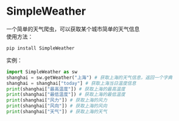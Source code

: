 # SimpleWeather
一个简单的天气爬虫，可以获取某个城市简单的天气信息<br>
使用方法：
```
pip install SimpleWeather
```
实例：
```Python
import SimpleWeather as sw
shanghai = sw.getWeather("上海") # 获取上海的天气信息，返回一个字典
shanghai = shanghai["today"] # 获取上海当日温度信息
print(shanghai["最高温度"]) # 获取上海的最高温度
print(shanghai["最低温度"]) # 获取上海的最低温度
print(shanghai["风力"]) # 获取上海的风力
print(shanghai["风向"]) # 获取上海的风向
print(shanghai["天气"]) # 获取上海的天气

```
